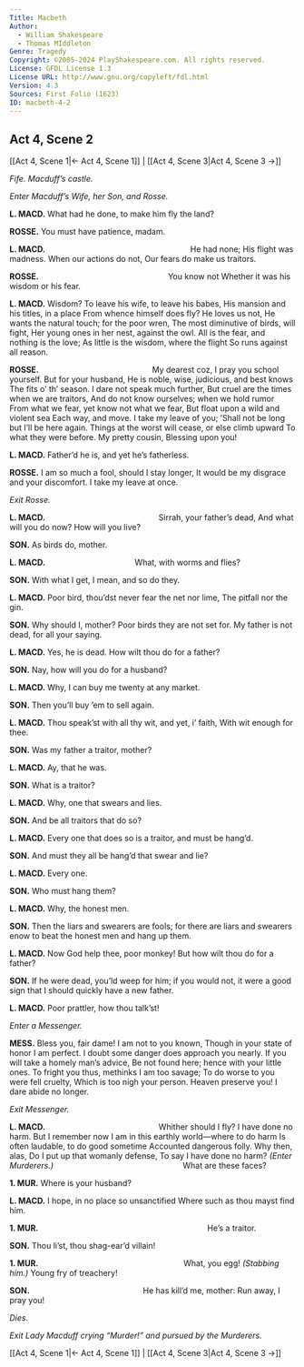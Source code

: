 ```yaml
---
Title: Macbeth
Author: 
  - William Shakespeare
  - Thomas MIddleton
Genre: Tragedy
Copyright: ©2005-2024 PlayShakespeare.com. All rights reserved.
License: GFDL License 1.3
License URL: http://www.gnu.org/copyleft/fdl.html
Version: 4.3
Sources: First Folio (1623)
ID: macbeth-4-2
---
```


## Act 4, Scene 2
[[Act 4, Scene 1|← Act 4, Scene 1]] | [[Act 4, Scene 3|Act 4, Scene 3 →]]

*Fife. Macduff’s castle.*

*Enter Macduff’s Wife, her Son, and Rosse.*

**L. MACD.**
What had he done, to make him fly the land?

**ROSSE.**
You must have patience, madam.

**L. MACD.**
                  He had none;
His flight was madness. When our actions do not,
Our fears do make us traitors.

**ROSSE.**
                You know not
Whether it was his wisdom or his fear.

**L. MACD.**
Wisdom? To leave his wife, to leave his babes,
His mansion and his titles, in a place
From whence himself does fly? He loves us not,
He wants the natural touch; for the poor wren,
The most diminutive of birds, will fight,
Her young ones in her nest, against the owl.
All is the fear, and nothing is the love;
As little is the wisdom, where the flight
So runs against all reason.

**ROSSE.**
              My dearest coz,
I pray you school yourself. But for your husband,
He is noble, wise, judicious, and best knows
The fits o’ th’ season. I dare not speak much further,
But cruel are the times when we are traitors,
And do not know ourselves; when we hold rumor
From what we fear, yet know not what we fear,
But float upon a wild and violent sea
Each way, and move. I take my leave of you;
’Shall not be long but I’ll be here again.
Things at the worst will cease, or else climb upward
To what they were before. My pretty cousin,
Blessing upon you!

**L. MACD.**
Father’d he is, and yet he’s fatherless.

**ROSSE.**
I am so much a fool, should I stay longer,
It would be my disgrace and your discomfort.
I take my leave at once.

*Exit Rosse.*

**L. MACD.**
              Sirrah, your father’s dead,
And what will you do now? How will you live?

**SON.**
As birds do, mother.

**L. MACD.**
           What, with worms and flies?

**SON.**
With what I get, I mean, and so do they.

**L. MACD.**
Poor bird, thou’dst never fear the net nor lime,
The pitfall nor the gin.

**SON.**
Why should I, mother? Poor birds they are not set for.
My father is not dead, for all your saying.

**L. MACD.**
Yes, he is dead. How wilt thou do for a father?

**SON.**
Nay, how will you do for a husband?

**L. MACD.**
Why, I can buy me twenty at any market.

**SON.**
Then you’ll buy ’em to sell again.

**L. MACD.**
Thou speak’st with all thy wit, and yet, i’ faith,
With wit enough for thee.

**SON.**
Was my father a traitor, mother?

**L. MACD.**
Ay, that he was.

**SON.**
What is a traitor?

**L. MACD.**
Why, one that swears and lies.

**SON.**
And be all traitors that do so?

**L. MACD.**
Every one that does so is a traitor, and must be hang’d.

**SON.**
And must they all be hang’d that swear and lie?

**L. MACD.**
Every one.

**SON.**
Who must hang them?

**L. MACD.**
Why, the honest men.

**SON.**
Then the liars and swearers are fools; for there are liars and swearers enow to beat the honest men and hang up them.

**L. MACD.**
Now God help thee, poor monkey! But how wilt thou do for a father?

**SON.**
If he were dead, you’ld weep for him; if you would not, it were a good sign that I should quickly have a new father.

**L. MACD.**
Poor prattler, how thou talk’st!

*Enter a Messenger.*

**MESS.**
Bless you, fair dame! I am not to you known,
Though in your state of honor I am perfect.
I doubt some danger does approach you nearly.
If you will take a homely man’s advice,
Be not found here; hence with your little ones.
To fright you thus, methinks I am too savage;
To do worse to you were fell cruelty,
Which is too nigh your person. Heaven preserve you!
I dare abide no longer.

*Exit Messenger.*

**L. MACD.**
              Whither should I fly?
I have done no harm. But I remember now
I am in this earthly world—where to do harm
Is often laudable, to do good sometime
Accounted dangerous folly. Why then, alas,
Do I put up that womanly defense,
To say I have done no harm?
*(Enter Murderers.)*
                What are these faces?

**1. MUR.**
Where is your husband?

**L. MACD.**
I hope, in no place so unsanctified
Where such as thou mayst find him.

**1. MUR.**
                     He’s a traitor.

**SON.**
Thou li’st, thou shag-ear’d villain!

**1. MUR.**
                  What, you egg!
*(Stabbing him.)*
Young fry of treachery!

**SON.**
              He has kill’d me, mother:
Run away, I pray you!

*Dies.*

*Exit Lady Macduff crying “Murder!” and pursued by the Murderers.*

[[Act 4, Scene 1|← Act 4, Scene 1]] | [[Act 4, Scene 3|Act 4, Scene 3 →]]